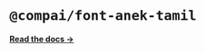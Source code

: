 # `@compai/font-anek-tamil`

[**Read the docs &rarr;**](https://components.ai/docs/typefaces/anek-tamil)
